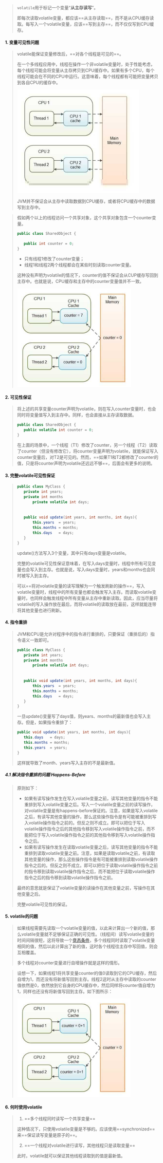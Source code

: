 >`volatile`用于标记一个变量“**从主存读写**”。
>
>即每次读取volatile变量，都应该==从主存读取==，而不是从CPU缓存读取。每写入一个volatile变量，应该==写到主存==，而不仅仅写到CPU缓存。

#### 1. 变量可见性问题

>volatile能保证变量修改后，==对各个线程是可见的==。
>
>在一个多线程应用中，线程在操作一个非volatile变量时，处于性能考虑，每个线程可能会将变量从主存拷贝到CPU缓存中。如果有多个CPU，每个线程可能会在不同的CPU中运行。这意味着，每个线程都有可能把变量拷贝到各自CPU的缓存中。
>
><img src="img/008eGmZEgy1gmvp28bnm7j30dy0br0ss.jpg" style="zoom:80%">
>
>JVM并不保证会从主存中读取数据到CPU缓存，或者将CPU缓存中的数据写到主存中。

>假如两个以上的线程访问一个共享对象，这个共享对象包含一个counter变量。
>
>```java
>public class SharedObject {
>
>    public int counter = 0;
>}
>```
>
>- 只有线程1修改了counter变量；
>- 线程1和线程2两个线程都会在某些时刻读取counter变量。
>
>这种没有声明为volatile的情况下，counter的值不保证会从CUP缓存写回到主存中。也就是说，CPU缓存和主存中的counter变量值并不一致。
>
><img src="img/008eGmZEgy1gmvpcpklhej30d00b9jrl.jpg" style="zoom:80%">

#### 2. 可见性保证

>将上述的共享变量counter声明为volatile，则在写入counter变量时，也会同时将变量值写入到主存中。同样，也会直接从主存读取数据。
>
>```java
>public class SharedObject {
>    public volatile int counter = 0;
>}
>```
>
>在上面的场景中，一个线程（T1）修改了counter，另一个线程（T2）读取了counter（但没有修改它），将counter变量声明为volatile，就能保证写入counter变量后，对T2是可见的。然而，==如果T1和T2都修改了counter的值，只是将counter声明为volatile还远远不够==，后面会有更多的说明。

#### 3. 完整volatile可见性保证

>```java
>public class MyClass {
>    private int years;
>    private int months
>        private volatile int days;
>
>
>    public void update(int years, int months, int days){
>        this.years  = years;
>        this.months = months;
>        this.days   = days;
>    }
>}
>```
>
>update()方法写入3个变量，其中只有days变量是volatile。
>
>完整的volatile可见性保证意味着，在写入days变量时，线程中所有可见变量也会写入到主存。也就是说，写入days变量时，years和months也会同时被写入到主存。

>可以==将对volatile变量的读写理解为一个触发刷新的操作==，写入volatile变量时，线程中的所有变量也都会触发写入主存。而读取volatile变量时，也同样会触发线程中所有变量从主存中重新读取。因此，应当尽量将volatile的写入操作放在最后，而将volatile的读取放在最前，这样就能连带将其他变量也进行刷新。

#### 4. 指令重排

>JVM和CPU是允许对程序中的指令进行重排的，只要保证（重排后的）指令语义一致即可。
>
>```java
>public class MyClass {
>    private int years;
>    private int months
>        private volatile int days;
>
>
>    public void update(int years, int months, int days){
>        this.years  = years;
>        this.months = months;
>        this.days   = days;
>    }
>}
>```
>
>一旦update()变量写了days值，则years、months的最新值也会写入主存。但是，如果指令重排了：
>
>```java
>public void update(int years, int months, int days){
>    this.days   = days;
>    this.months = months;
>    this.years  = years;
>}
>```
>
>这样就导致了month、years写入主存的不是最新值。

##### 4.1 解决指令重排的问题 Happens-Before

>原则如下：
>
>- 如果有读写操作发生在写入volatile变量之前，读写其他变量的指令不能重排到写入volatile变量之后。写入一个volatile变量之前的读写操作，对volatile变量是有happens-before保证的。注意，如果是写入volatile之后，有读写其他变量的操作，那么这些操作指令是有可能被重排到写入volatile操作指令之前的。但反之则不成立。即可以把位于写入volatile操作指令之后的其他指令移到写入volatile操作指令之前，而不能把位于写入volatile操作指令之前的其他指令移到写入volatile操作指令之后。
>- 如果有读写操作发生在读取volatile变量之后，读写其他变量的指令不能重排到读取volatile变量之前。注意，如果是读取volatile之前，有读取其他变量的操作，那么这些操作指令是有可能被重排到读取volatile操作指令之后的。但反之则不成立。即可以把位于读取volatile操作指令之前的指令移到读取volatile操作指令之后，而不能把位于读取volatile操作指令之后的指令移到读取volatile操作指令之前。
>
>最终的意思就是保证了volatile变量的读操作在其他变量之前，写操作在其他变量之后。
>
>完整volatile可见性的保证。

#### 5. volatile的问题

>如果线程需要先读取一个volatile变量的值，以此来计算出一个新的值，那么volatile变量就不足够保证正确的可见性。（线程间）读写volatile变量的时间间隔很短，这将导致一个[竞态条件](http://ifeve.com/race-conditions-and-critical-sections/)，多个线程同时读取了volatile变量相同的值，然后以此计算出了新的值，这时各个线程往主存中写回值，则会互相覆盖。
>
>多个线程对counter变量进行自增操作就是这样的情形。

>设想一下，如果线程1将共享变量counter的值0读取到它的CPU缓存，然后自增为1，而还没有将新值写回到主存。线程2这时从主存中读取的counter值依然是0，依然放到它自身的CPU缓存中，然后同样将counter值自增为1，同样也还没有将新值写回到主存。如下图所示：
>
><img src="img/008eGmZEgy1gmw8dbodyyj30cx0b8aa9.jpg" style="zoom:80%">

#### 6. 何时使用volatile

>1. ==多个线程同时读写一个共享变量==
>
>   这种情况下，只使用volatile变量是不够的。应该使用==synchronized==来==保证读写变量是原子的==。
>
>2. ==一个线程对volatile进行读写，其他线程只是读取变量==
>
>   此时，volatile就可以保证其他线程读取到的值是最新值。

